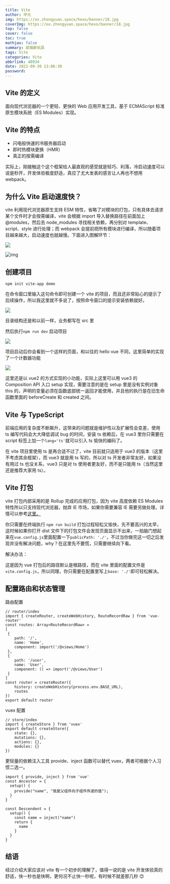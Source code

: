 ```yaml
---
title: Vite
author: 中元
img: https://ox.zhongyuan.space/hexo/banner/18.jpg
coverImg: https://ox.zhongyuan.space/hexo/banner/18.jpg
top: false
cover: false
toc: true
mathjax: false
summary: 前端新玩具
tags: Vite
categories: Vite
abbrlink: 48934
date: 2022-09-30 13:06:30
password:
---
```


## Vite 的定义

面向现代浏览器的一个更轻、更快的 Web 应用开发工具，基于 ECMAScript 标准原生模块系统（ES Modules）实现。

## Vite 的特点

- 闪电般快速的冷服务器启动
- 即时热模块更换（HMR）
- 真正的按需编译

实际上，刚接触这个这个框架给人最直观的感受就是轻巧、利落，冷启动速度可以说是秒开，开发体验极度舒适，真应了尤大发表的感言让人再也不想用 webpack。

## 为什么 Vite 启动速度快？

vite 利用现代浏览器原生支持 ESM 特性，省略了对模块的打包，只有具体去请求某个文件时才会按需编译，vite 会根据 import 导入替换路径在前面加上@modules，然后去 node_modules 寻找相关依赖，再分别对 template、script、style 进行处理；而 webpack 会提前把所有模块进行编译，所以随着项目越来越大，启动速度也就越慢。下面进入图解环节：

![](https://p6-juejin.byteimg.com/tos-cn-i-k3u1fbpfcp/f8ac94ecc23449d9b2928f5123767d85~tplv-k3u1fbpfcp-watermark.awebp)

![img](https://p9-juejin.byteimg.com/tos-cn-i-k3u1fbpfcp/cbc4e55ef0824e8d9c44329a6ba2d770~tplv-k3u1fbpfcp-watermark.awebp)

## 创建项目

`npm init vite-app demo`

在命令窗口里输入这句命令即可创建一个 vite 的项目，而且还非常贴心的提示了后续操作，所以我这里就不多说了，按照命令窗口的提示安装依赖就好。

![](https://p9-juejin.byteimg.com/tos-cn-i-k3u1fbpfcp/82663442c8e94716b4d4e5c054bfd055~tplv-k3u1fbpfcp-watermark.awebp)

目录结构还是和以前一样，业务都写在 src 里

然后执行`npm run dev` 启动项目

![](https://p1-juejin.byteimg.com/tos-cn-i-k3u1fbpfcp/520f439a7d894d7dbc7cc97a2eb68a50~tplv-k3u1fbpfcp-watermark.awebp)

项目启动后你会看到一个这样的页面，和以往的 hello vue 不同，这里简单的实现了一个计数器功能

![](https://p9-juejin.byteimg.com/tos-cn-i-k3u1fbpfcp/6c022c5b11fe40e98e5c89172b5ba7ad~tplv-k3u1fbpfcp-watermark.awebp)

这里还是以 vue2 的方式实现的小功能，实际上这里可以用 vue3 的 Composition API 入口 setup 实现，需要注意的是在 setup 里是没有实例对象 this 的，声明的变量必须在函数底部统一返回才能使用，并且他的执行是在旧生命函数里面的 beforeCreate 和 created 之间。

## Vite 与 TypeScript

前端应用的复杂度不断飙升，这带来的问题就是维护性以及扩展性会变差，使用 ts 编写代码会大大降低调试 bug 的时间，安装 ts 依赖后，在 vue3 里你只需要在 script 标签上加一个`lang='ts'`就可以引入 ts 愉快的编码了。

在 vite 项目里使用 ts 是再合适不过了，vite 目前就只适用于 vue3 的版本（这里不考虑其余框架），而 vue3 就是用 ts 写的，所以对 ts 开发者非常友好，如果没有用过 ts 也没关系，vue3 只是对 ts 使用者更友好，而不是只能用 ts（当然这里还是推荐大家用 ts）。

## Vite 打包

vite 打包内部采用的是 Rollup 完成的应用打包，因为 vite 高度依赖 ES Modules 特性所以只支持现代浏览器，抛弃 IE 市场，如果你需要兼容 IE 需要另做处理，详情可以参考[这里。](https://link.juejin.cn?target=https%3A%2F%2Fdeveloper.mozilla.org%2Fzh-CN%2Fdocs%2FWeb%2FJavaScript%2FGuide%2FModules)

你只需要在终端执行 `npm run build` 打包过程轻松又愉快，先不要高兴的太早，这时候如果你打开 dist 文件下的打包文件会发现页面显示不出来，一拍脑门想起来在`vue.config.js`里面配置一下`publicPath: './'`，不过当你做完这一切之后发现并没有解决问题，why？在这里先不要慌，只需要继续向下看。

解决办法：

这是因为 vue 打包后的路径默认是根路径，而在 vite 里面的配置文件是`vite.config.js`，所以同理，你只需要在配置里写上`base: './'`即可轻松解决。

## 配置路由和状态管理

路由配置

    // router/index
    import { createRouter, createWebHistory, RouteRecordRaw } from 'vue-router'
    const routes: Array<RouteRecordRaw> =
    [
     {
        path: '/',
        name: 'Home',
        component: import('/@views/Home')
     },
     {
        path: '/user',
        name: 'User',
        component: () => import('/@views/User')
     }
    ]
    const router = createRouter({
        history: createWebHistory(process.env.BASE_URL),
        routes
    })
    export default router

vuex 配置

    // store/index
    import { createStore } from 'vuex'
    export default createStore({
        state: {},
        mutations: {},
        actions: {},
        modules: {}
    })

更轻量的依赖注入工具 provide、inject 函数可以替代 vuex，两者可根据个人习惯二选一。

    import { provide, inject } from 'vue'
    const Ancestor = {
      setup() {
        provide("name", "我是父组件向子组件传递的值");
      }
    }

    const Descendent = {
      setup() {
        const name = inject("name")
        return {
          name
        }
      }
    }

## 结语

经过介绍大家应该对 vite 有一个初步的理解了，值得一说的是 vite 开发体验真的舒适，快一秒也是快啊，更何况不止快一秒呢，有时候不就差那几秒 😊

